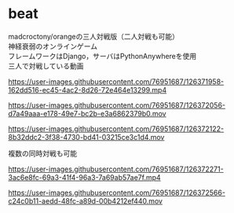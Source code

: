 # beat
madcroctony/orangeの三人対戦版（二人対戦も可能）<br>
神経衰弱のオンラインゲーム<br>
フレームワークはDjango，サーバはPythonAnywhereを使用<br>
三人で対戦している動画<br>

https://user-images.githubusercontent.com/76951687/126371958-162dd516-ec45-4ac2-8d26-72e464e13299.mp4

https://user-images.githubusercontent.com/76951687/126372056-d7a49aaa-e178-49e7-bc2b-e3a6862379b0.mov

https://user-images.githubusercontent.com/76951687/126372122-8b32ddc2-3f38-4730-bd41-03215ce3c1d4.mov

複数の同時対戦も可能<br>

https://user-images.githubusercontent.com/76951687/126372271-3ac6e8fc-69a3-41f4-96a3-7a69ab57ae7f.mp4

https://user-images.githubusercontent.com/76951687/126372566-c24c0b11-aedd-48fc-a89d-00b4212ef440.mov
